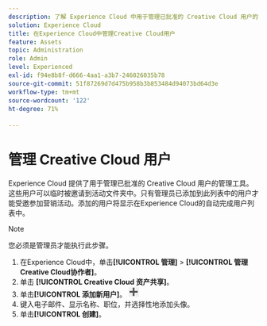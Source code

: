 ```yaml
---
description: 了解 Experience Cloud 中用于管理已批准的 Creative Cloud 用户的管理工具。
solution: Experience Cloud
title: 在Experience Cloud中管理Creative Cloud用户
feature: Assets
topic: Administration
role: Admin
level: Experienced
exl-id: f94e8b8f-d666-4aa1-a3b7-246026035b78
source-git-commit: 51f87269d7d475b958b3b853484d94073bd64d3e
workflow-type: tm+mt
source-wordcount: '122'
ht-degree: 71%

---
```


# 管理 Creative Cloud 用户

Experience Cloud 提供了用于管理已批准的 Creative Cloud 用户的管理工具。这些用户可以临时被邀请到活动文件夹中。只有管理员已添加到此列表中的用户才能受邀参加营销活动。添加的用户将显示在Experience Cloud的自动完成用户列表中。

>[!NOTE]
>
>您必须是管理员才能执行此步骤。

1. 在Experience Cloud中，单击&#x200B;**[!UICONTROL 管理]** > **[!UICONTROL 管理Creative Cloud协作者]**。
1. 单击 **[!UICONTROL Creative Cloud 资产共享]**。
1. 单击&#x200B;**[!UICONTROL 添加新用户]**。  ![添加新用户](../../assets/mac_add_icon.png)
1. 键入电子邮件、显示名称、职位，并选择性地添加头像。
1. 单击&#x200B;**[!UICONTROL 创建]**。
